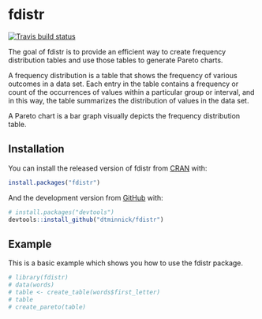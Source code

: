 
<!-- README.md is generated from README.Rmd. Please edit that file -->

# fdistr

<!-- badges: start -->

[![Travis build
status](https://travis-ci.org/dtminnick/fdistr.svg?branch=master)](https://travis-ci.org/dtminnick/fdistr)
<!-- badges: end -->

The goal of fdistr is to provide an efficient way to create frequency
distribution tables and use those tables to generate Pareto charts.

A frequency distribution is a table that shows the frequency of various
outcomes in a data set. Each entry in the table contains a frequency or
count of the occurrences of values within a particular group or
interval, and in this way, the table summarizes the distribution of
values in the data set.

A Pareto chart is a bar graph visually depicts the frequency
distribution table.

## Installation

You can install the released version of fdistr from
[CRAN](https://CRAN.R-project.org) with:

``` r
install.packages("fdistr")
```

And the development version from [GitHub](https://github.com/) with:

``` r
# install.packages("devtools")
devtools::install_github("dtminnick/fdistr")
```

## Example

This is a basic example which shows you how to use the fdistr package.

``` r
# library(fdistr)
# data(words)
# table <- create_table(words$first_letter)
# table
# create_pareto(table)
```
